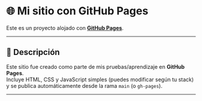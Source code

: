 # 🌐 Mi sitio con GitHub Pages

Este es un proyecto alojado con **[GitHub Pages](https://pages.github.com/)**.  

---

## 📄 Descripción
Este sitio fue creado como parte de mis pruebas/aprendizaje en **GitHub Pages**.  
Incluye HTML, CSS y JavaScript simples (puedes modificar según tu stack) y se publica automáticamente desde la rama `main` (o `gh-pages`).

---